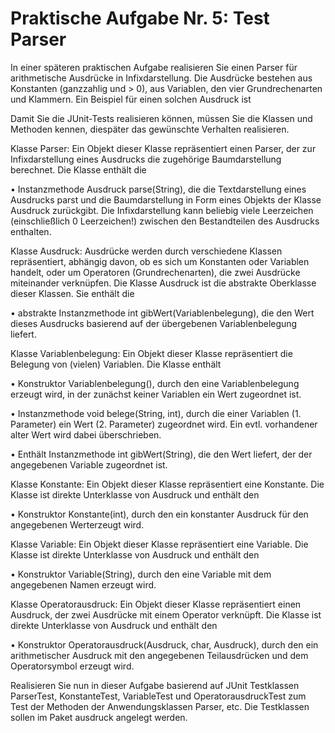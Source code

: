 # Praktische Aufgabe Nr. 5: Test Parser

In einer späteren praktischen Aufgabe realisieren Sie einen Parser für arithmetische Ausdrücke in Infixdarstellung. Die Ausdrücke bestehen aus Konstanten (ganzzahlig und > 0), aus Variablen, den vier Grundrechenarten und Klammern. Ein Beispiel für einen solchen Ausdruck ist

Damit Sie die JUnit-Tests realisieren können, müssen Sie die Klassen und Methoden kennen, diespäter das gewünschte Verhalten realisieren.

Klasse Parser:
Ein Objekt dieser Klasse repräsentiert einen Parser, der zur Infixdarstellung eines Ausdrucks die zugehörige Baumdarstellung berechnet. Die Klasse enthält die

• Instanzmethode Ausdruck parse(String), die die Textdarstellung eines Ausdrucks parst und die Baumdarstellung in Form eines Objekts der Klasse Ausdruck zurückgibt. Die Infixdarstellung kann beliebig viele Leerzeichen (einschließlich 0 Leerzeichen!) zwischen den Bestandteilen des Ausdrucks enthalten.

Klasse Ausdruck:
Ausdrücke werden durch verschiedene Klassen repräsentiert, abhängig davon, ob es sich um Konstanten oder Variablen handelt, oder um Operatoren (Grundrechenarten), die zwei Ausdrücke miteinander verknüpfen. Die Klasse Ausdruck ist die abstrakte Oberklasse dieser Klassen. Sie enthält die

• abstrakte Instanzmethode int gibWert(Variablenbelegung), die den Wert dieses Ausdrucks basierend auf der übergebenen Variablenbelegung liefert.

Klasse Variablenbelegung:
Ein Objekt dieser Klasse repräsentiert die Belegung von (vielen) Variablen. Die Klasse enthält

• Konstruktor Variablenbelegung(), durch den eine Variablenbelegung erzeugt wird, in der zunächst keiner Variablen ein Wert zugeordnet ist.

• Instanzmethode void belege(String, int), durch die einer Variablen (1. Parameter) ein Wert (2. Parameter) zugeordnet wird. Ein evtl. vorhandener alter Wert wird dabei überschrieben.

• Enthält Instanzmethode int gibWert(String), die den Wert liefert, der der angegebenen Variable zugeordnet ist.

Klasse Konstante:
Ein Objekt dieser Klasse repräsentiert eine Konstante. Die Klasse ist direkte Unterklasse von Ausdruck und enthält den

• Konstruktor Konstante(int), durch den ein konstanter Ausdruck für den angegebenen Werterzeugt wird.

Klasse Variable:
Ein Objekt dieser Klasse repräsentiert eine Variable. Die Klasse ist direkte Unterklasse von Ausdruck und enthält den

• Konstruktor Variable(String), durch den eine Variable mit dem angegebenen Namen erzeugt wird.

Klasse Operatorausdruck:
Ein Objekt dieser Klasse repräsentiert einen Ausdruck, der zwei Ausdrücke mit einem Operator verknüpft. Die Klasse ist direkte Unterklasse von Ausdruck und enthält den

• Konstruktor Operatorausdruck(Ausdruck, char, Ausdruck), durch den ein arithmetischer Ausdruck mit den angegebenen Teilausdrücken und dem Operatorsymbol erzeugt wird.

Realisieren Sie nun in dieser Aufgabe basierend auf JUnit Testklassen ParserTest, KonstanteTest, VariableTest und OperatorausdruckTest zum Test der Methoden der Anwendungsklassen Parser, etc. Die Testklassen sollen im Paket ausdruck angelegt werden.
